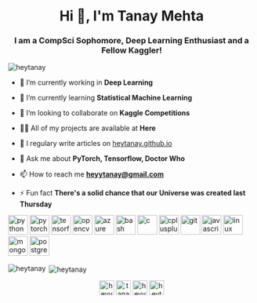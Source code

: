 <h1 align="center">Hi 👋, I'm Tanay Mehta</h1>
<h3 align="center">I am a CompSci Sophomore, Deep Learning Enthusiast and a Fellow Kaggler!</h3>

<p align="left"> <img src="https://komarev.com/ghpvc/?username=heytanay" alt="heytanay" /> </p>

- 🔭 I’m currently working in **Deep Learning**

- 🌱 I’m currently learning **Statistical Machine Learning**

- 👯 I’m looking to collaborate on **Kaggle Competitions**

- 👨‍💻 All of my projects are available at **Here**
- 📝 I regulary write articles on [heytanay.github.io](https://heytanay.github.io)

- 💬 Ask me about **PyTorch, Tensorflow, Doctor Who**

- 📫 How to reach me **heyytanay@gmail.com**

- ⚡ Fun fact **There's a solid chance that our Universe was created last Thursday**

<p align="left">
  <img src="https://devicons.github.io/devicon/devicon.git/icons/python/python-original.svg" alt="python" width="40" height="40"/>
  <img src="https://www.vectorlogo.zone/logos/pytorch/pytorch-icon.svg" alt="pytorch" width="40" height="40"/>
  <img src="https://www.vectorlogo.zone/logos/tensorflow/tensorflow-icon.svg" alt="tensorflow" width="40" height="40"/>
  <img src="https://www.vectorlogo.zone/logos/opencv/opencv-icon.svg" alt="opencv" width="40" height="40"/>
  <img src="https://www.vectorlogo.zone/logos/microsoft_azure/microsoft_azure-icon.svg" alt="azure" width="40" height="40"/> 
  <img src="https://www.vectorlogo.zone/logos/gnu_bash/gnu_bash-icon.svg" alt="bash" width="40" height="40"/> 
  <img src="https://devicons.github.io/devicon/devicon.git/icons/c/c-original.svg" alt="c" width="40" height="40"/>
  <img src="https://devicons.github.io/devicon/devicon.git/icons/cplusplus/cplusplus-original.svg" alt="cplusplus" width="40" height="40"/>
  <img src="https://www.vectorlogo.zone/logos/git-scm/git-scm-icon.svg" alt="git" width="40" height="40"/>
  <img src="https://devicons.github.io/devicon/devicon.git/icons/javascript/javascript-original.svg" alt="javascript" width="40" height="40"/>
  <img src="https://devicons.github.io/devicon/devicon.git/icons/linux/linux-original.svg" alt="linux" width="40" height="40"/> 
  <img src="https://devicons.github.io/devicon/devicon.git/icons/mongodb/mongodb-original-wordmark.svg" alt="mongodb" width="40" height="40"/>
  <img src="https://devicons.github.io/devicon/devicon.git/icons/postgresql/postgresql-original-wordmark.svg" alt="postgresql" width="40" height="40"/>
</p>
<p>
  <img align="left" src="https://github-readme-stats.vercel.app/api/top-langs/?username=heytanay&layout=compact&hide=html" alt="heytanay" />
</p>

<p>&nbsp;<img align="center" src="https://github-readme-stats.vercel.app/api?username=heytanay&show_icons=true" alt="heytanay" /></p>

<p align="center">
<a href="https://twitter.com/heyytanay" target="blank"><img align="center" src="https://cdn.jsdelivr.net/npm/simple-icons@3.0.1/icons/twitter.svg" alt="heyytanay" height="30" width="30" /></a>
<a href="https://linkedin.com/in/tanaymehta28" target="blank"><img align="center" src="https://cdn.jsdelivr.net/npm/simple-icons@3.0.1/icons/linkedin.svg" alt="tanaymehta28" height="30" width="30" /></a>
<a href="https://kaggle.com/heyytanay" target="blank"><img align="center" src="https://cdn.jsdelivr.net/npm/simple-icons@3.0.1/icons/kaggle.svg" alt="heyytanay" height="30" width="30" /></a>
<a href="https://instagram.com/heytanay" target="blank"><img align="center" src="https://cdn.jsdelivr.net/npm/simple-icons@3.0.1/icons/instagram.svg" alt="heytanay" height="30" width="30" /></a>
</p>
